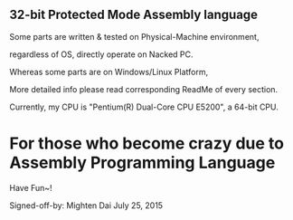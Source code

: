 ##  32-bit Protected Mode Assembly language


Some parts are written & tested on Physical-Machine environment, 

regardless of OS, directly operate on Nacked PC.

Whereas some parts are on Windows/Linux Platform,

More detailed info please read corresponding ReadMe of every section.



Currently, my CPU is "Pentium(R) Dual-Core CPU E5200", a 64-bit CPU.


# For those who become crazy due to Assembly Programming Language

Have Fun~!

  Signed-off-by:  Mighten Dai
                  July 25, 2015
